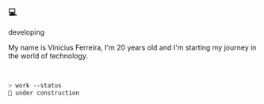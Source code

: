 ### 💻 
developing

My name is Vinicius Ferreira, I'm 20 years old and I'm starting my journey in the world of technology.

<div>




 
 </div>
 <br/>
 
```bash
> work --status
🚀 under construction

 
